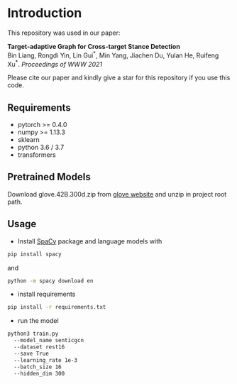 # Introduction
This repository was used in our paper:  
  
**Target-adaptive Graph for Cross-target Stance Detection**
<br>
Bin Liang, Rongdi Yin, Lin Gui<sup>\*</sup>, Min Yang, Jiachen Du, Yulan He, Ruifeng Xu<sup>\*</sup>. *Proceedings of WWW 2021*
  
Please cite our paper and kindly give a star for this repository if you use this code.

## Requirements
- pytorch >= 0.4.0
- numpy >= 1.13.3
- sklearn
- python 3.6 / 3.7
- transformers

## Pretrained Models
Download glove.42B.300d.zip from [glove website](https://nlp.stanford.edu/projects/glove/) and unzip in project root path.

## Usage
* Install [SpaCy](https://spacy.io/) package and language models with
```bash
pip install spacy
```
and
```bash
python -m spacy download en
```
* install requirements
```bash
pip install -r requirements.txt
```
* run the model
```bash
python3 train.py 
  --model_name senticgcn 
  --dataset rest16 
  --save True 
  --learning_rate 1e-3 
  --batch_size 16 
  --hidden_dim 300
```





